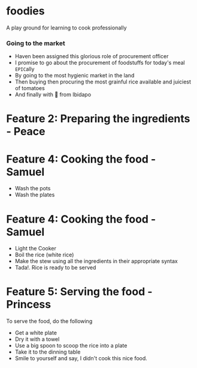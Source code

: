 # foodies

A play ground for learning to cook professionally

### Going to the market

- Haven been assigned this glorious role of procurement officer
- I promise to go about the procurement of foodstuffs for today's meal `EPIC`ally
- By going to the most hygienic market in the land
- Then buying then procuring the most grainful rice available and juiciest of tomatoes
- And finally with :sparkling_heart: from Ibidapo

# Feature 2: Preparing the ingredients - Peace

# Feature 4: Cooking the food - Samuel
- Wash the pots
- Wash the plates

# Feature 4: Cooking the food - Samuel
- Light the Cooker
- Boil the rice (white rice)
- Make the stew using all the ingredients in their appropriate syntax
- Tada!. Rice is ready to be served

# Feature 5: Serving the food - Princess

To serve the food, do the following
- Get a white plate
- Dry it with a towel
- Use a big spoon to scoop the rice into a plate
- Take it to the dinning table
- Smile to yourself and say, I didn't cook this nice food.
